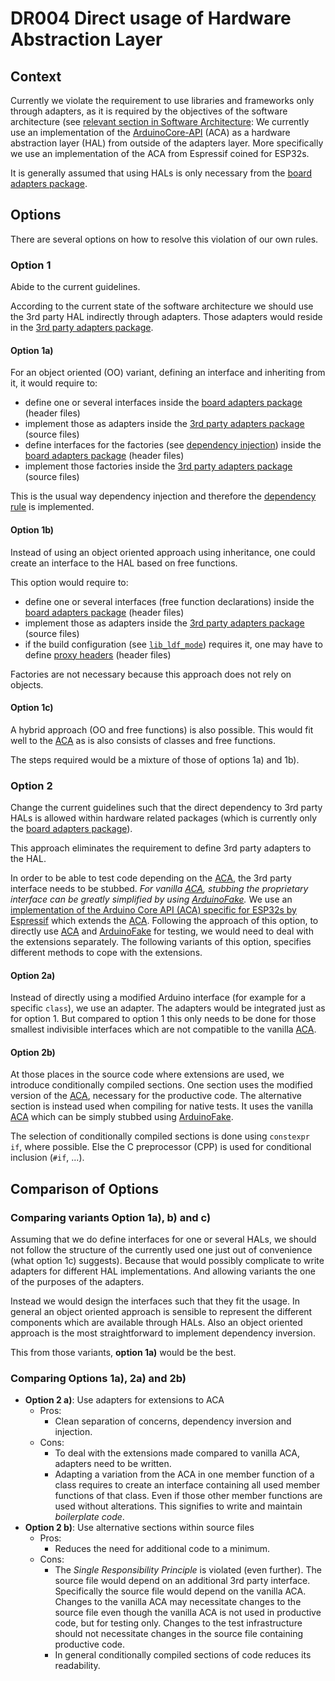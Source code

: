 # DR004 Direct usage of Hardware Abstraction Layer

## Context

Currently we violate the requirement to use libraries and frameworks only through adapters, as it is required by the objectives of the software architecture (see 
[relevant section in Software Architecture](<\ref flexible_structure> "relevant section in Software Architecture"):
We currently use an implementation of the [ArduinoCore-API][ACA] (ACA) as a hardware abstraction layer (HAL) from outside of the adapters layer.
More specifically we use an implementation of the ACA from Espressif coined for ESP32s.

It is generally assumed that using HALs is only necessary from the
[board adapters package](<\ref board_adapters> "board adapters package").

[ACA]: https://github.com/arduino/ArduinoCore-API

## Options

There are several options on how to resolve this violation of our own rules.

### Option 1

Abide to the current guidelines.

According to the current state of the software architecture we should use the 3rd party HAL indirectly through adapters.
Those adapters would reside in the 
[3rd party adapters package](<\ref third_party_adapters> "3rd party adapters package").

#### Option 1a)

For an object oriented (OO) variant, defining an interface and inheriting from it, it would require to:

- define one or several interfaces inside the
  [board adapters package](<\ref board_adapters> "board adapters package")
  (header files)
- implement those as adapters inside the
  [3rd party adapters package](<\ref third_party_adapters> "3rd party adapters package")
  (source files)
- define interfaces for the factories (see 
  [dependency injection](<\ref dependency_injection> "dependency injection"))
  inside the
  [board adapters package](<\ref board_adapters> "board adapters package")
  (header files)
- implement those factories inside the
  [3rd party adapters package](<\ref third_party_adapters> "3rd party adapters package")
  (source files)

This is the usual way dependency injection and therefore the 
[dependency rule](<\ref interpretation_dependency_rule> "dependency rule")
is implemented.

#### Option 1b)

Instead of using an object oriented approach using inheritance, one could create an interface to the HAL based on free functions.

This option would require to:

- define one or several interfaces (free function declarations) inside the
  [board adapters package](<\ref board_adapters> "board adapters package")
  (header files)
- implement those as adapters inside the
  [3rd party adapters package](<\ref third_party_adapters> "3rd party adapters package")
  (source files)
- if the build configuration (see [`lib_ldf_mode`][1]) requires it, one may have to define 
  [proxy headers](<\ref proxy_header> "proxy headers")
  (header files)

Factories are not necessary because this approach does not rely on objects.

[1]: https://docs.platformio.org/en/latest/projectconf/sections/env/options/library/lib_ldf_mode.html "PlatformIO documentation of lib_ldf_mode"

#### Option 1c)

A hybrid approach (OO and free functions) is also possible.
This would fit well to the [ACA][] as is also consists of classes and free functions.

The steps required would be a mixture of those of options 1a) and 1b).

### Option 2

Change the current guidelines such that the direct dependency to 3rd party HALs is allowed within hardware related packages (which is currently only the 
[board adapters package](<\ref board_adapters> "board adapters package")).

This approach eliminates the requirement to define 3rd party adapters to the HAL.

In order to be able to test code depending on the [ACA][], the 3rd party interface needs to be stubbed.
*For vanilla [ACA][], stubbing the proprietary interface can be greatly simplified by using [ArduinoFake][].*
We use an [implementation of the Arduino Core API (ACA) specific for ESP32s by Espressif](https://github.com/espressif/arduino-esp32/) which extends the [ACA][].
Following the approach of this option, to directly use [ACA][] and [ArduinoFake][] for testing, we would need to deal with the extensions separately.
The following variants of this option, specifies different methods to cope with the extensions.

[ArduinoFake]: https://platformio.org/lib/show/1689/ArduinoFake "ArduinoFake in PlaftormIO's registry"

#### Option 2a)

Instead of directly using a modified Arduino interface (for example for a specific `class`), we use an adapter.
The adapters would be integrated just as for option 1.
But compared to option 1 this only needs to be done for those smallest indivisible interfaces which are not compatible to the vanilla [ACA][].

#### Option 2b)

At those places in the source code where extensions are used, we introduce conditionally compiled sections.
One section uses the modified version of the [ACA][], necessary for the productive code.
The alternative section is instead used when compiling for native tests.
It uses the vanilla [ACA][] which can be simply stubbed using [ArduinoFake][].

The selection of conditionally compiled sections is done using `constexpr if`, where possible.
Else the C preprocessor (CPP) is used for conditional inclusion (`#if`, ...).

## Comparison of Options

### Comparing variants Option 1a), b) and c)

Assuming that we do define interfaces for one or several HALs, we should not follow the structure of the currently used one just out of convenience (what option 1c) suggests).
Because that would possibly complicate to write adapters for different HAL implementations.
And allowing variants the one of the purposes of the adapters.

Instead we would design the interfaces such that they fit the usage.
In general an object oriented approach is sensible to represent the different components which are available through HALs.
Also an object oriented approach is the most straightforward to implement dependency inversion.

This from those variants, **option 1a)** would be the best.

### Comparing Options 1a), 2a) and 2b)

- **Option 2 a)**: Use adapters for extensions to ACA
  - Pros:
    - Clean separation of concerns, dependency inversion and injection.
  - Cons:
    - To deal with the extensions made compared to vanilla ACA, adapters need to be written.
    - Adapting a variation from the ACA in one member function of a class requires to create an interface containing all used member functions of that class.
      Even if those other member functions are used without alterations.
      This signifies to write and maintain *boilerplate code*.
- **Option 2 b)**: Use alternative sections within source files
  - Pros:
    - Reduces the need for additional code to a minimum.
  - Cons:
    - The *Single Responsibility Principle* is violated (even further).
      The source file would depend on an additional 3rd party interface.
      Specifically the source file would depend on the vanilla ACA.
      Changes to the vanilla ACA may necessitate changes to the source file even though the vanilla ACA is not used in productive code, but for testing only.
      Changes to the test infrastructure should not necessitate changes in the source file containing productive code.
    - In general conditionally compiled sections of code reduces its readability.

